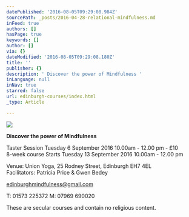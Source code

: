```yaml
---
datePublished: '2016-08-05T09:29:08.984Z'
sourcePath: _posts/2016-04-28-relational-mindfulness.md
inFeed: true
authors: []
hasPage: true
keywords: []
author: []
via: {}
dateModified: '2016-08-05T09:29:08.180Z'
title: ''
publisher: {}
description: ' Discover the power of Mindfulness '
inLanguage: null
inNav: true
starred: false
url: edinburgh-courses/index.html
_type: Article

---
```

![](https://the-grid-user-content.s3-us-west-2.amazonaws.com/74ffb5ac-facc-4b30-9c09-920f3850a77c.jpg)

**Discover the power of Mindfulness**

Taster Session Tuesday 6 September 2016 10.00am - 12.00 pm - £10  
8-week course Starts Tuesday 13 September 2016 10.00am - 12.00 pm

Venue: Union Yoga, 25 Rodney Street, Edinburgh EH7 4EL   
Facilitators: Patricia Price & Gwen Bedey

[edinburghmindfulness@gmail.com][0]

T: 01573 225372 M: 07969 690020

These are secular courses and contain no religious content.

[0]: http://edinburghmindfulness@gmail.com/ "Email"